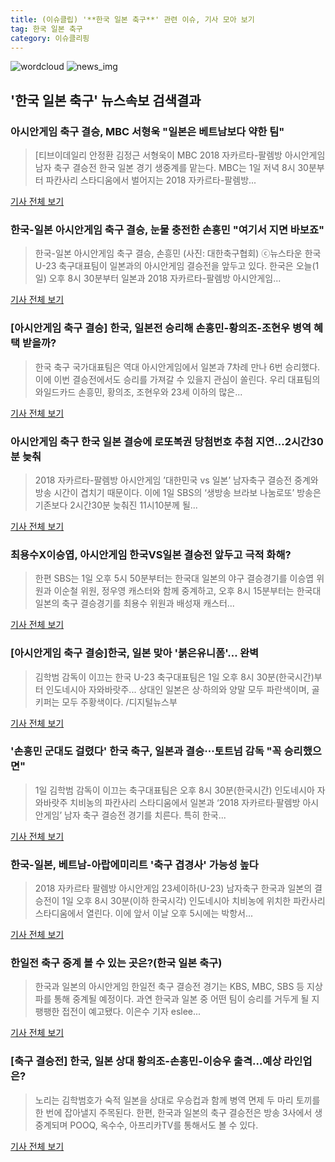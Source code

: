 ```yaml
---
title: (이슈클립) '**한국 일본 축구**' 관련 이슈, 기사 모아 보기
tag: 한국 일본 축구
category: 이슈클리핑
---
```

![wordcloud](https://s3.ap-northeast-2.amazonaws.com/lyrics101-wordcloud/2018-09-01-1535793342.png)
![news_img](https://user-images.githubusercontent.com/42597476/44507050-1206f400-a6e4-11e8-8d98-7ffbfebb353f.png)
## **'**한국 일본 축구**'** 뉴스속보 검색결과
### 아시안게임 축구 결승, MBC 서형욱 "일본은 베트남보다 약한 팀"

>[티브이데일리 안정환 김정근 서형욱이 MBC 2018 자카르타-팔렘방 아시안게임 남자 축구 결승전 한국 일본 경기 생중계를 맡는다. MBC는 1일 저녁 8시 30분부터 파칸사리 스타디움에서 벌어지는 2018 자카르타-팔렘방...

<a href="http://tvdaily.asiae.co.kr/read.php3?aid=15357802391390942002" target="_blank">기사 전체 보기</a>

### 한국-일본 아시안게임 축구 결승, 눈물 충전한 손흥민 "여기서 지면 바보죠"

>한국-일본 아시안게임 축구 결승, 손흥민 (사진: 대한축구협회) ⓒ뉴스타운 한국 U-23 축구대표팀이 일본과의 아시안게임 결승전을 앞두고 있다. 한국은 오늘(1일) 오후 8시 30분부터 일본과 2018 자카르타-팔렘방 아시안게임...

<a href="http://www.newstown.co.kr/news/articleView.html?idxno=338812" target="_blank">기사 전체 보기</a>

### [아시안게임 축구 결승] 한국, 일본전 승리해 손흥민-황의조-조현우 병역 혜택 받을까?

>한국 축구 국가대표팀은 역대 아시안게임에서 일본과 7차례 만나 6번 승리했다. 이에 이번 결승전에서도 승리를 가져갈 수 있을지 관심이 쏠린다. 우리 대표팀의 와일드카드 손흥민, 황의조, 조현우와 23세 이하의 많은...

<a href="http://www.anewsa.com/detail.php?number=1364799&thread=06r02" target="_blank">기사 전체 보기</a>

### 아시안게임 축구 한국 일본 결승에 로또복권 당첨번호 추첨 지연...2시간30분 늦춰

>2018 자카르타-팔렘방 아시안게임 ’대한민국 vs 일본’ 남자축구 결승전 중계와 방송 시간이 겹치기 때문이다. 이에 1일 SBS의 ‘생방송 브라보 나눔로또’ 방송은 기존보다 2시간30분 늦춰진 11시10분께 될...

<a href="http://www.kookje.co.kr/news2011/asp/newsbody.asp?code=0600&key=20180901.99099000054" target="_blank">기사 전체 보기</a>

### 최용수X이승엽, 아시안게임 한국VS일본 결승전 앞두고 극적 화해?

>한편 SBS는 1일 오후 5시 50분부터는 한국대 일본의 야구 결승경기를 이승엽 위원과 이순철 위원, 정우영 캐스터와 함께 중계하고, 오후 8시 15분부터는 한국대 일본의 축구 결승경기를 최용수 위원과 배성재 캐스터...

<a href="http://www.mydaily.co.kr/new_yk/html/read.php?newsid=201809011704746737&ext=na" target="_blank">기사 전체 보기</a>

### [아시안게임 축구 결승]한국, 일본 맞아 '붉은유니폼'… 완벽

>김학범 감독이 이끄는 한국 U-23 축구대표팀은 1일 오후 8시 30분(한국시간)부터 인도네시아 자와바랏주... 상대인 일본은 상·하의와 양말 모두 파란색이며, 골키퍼는 모두 주황색이다. /디지털뉴스부

<a href="http://www.kyeongin.com/main/view.php?key=20180901010000068" target="_blank">기사 전체 보기</a>

### '손흥민 군대도 걸렸다' 한국 축구, 일본과 결승···토트넘 감독 "꼭 승리했으면"

>1일 김학범 감독이 이끄는 축구대표팀은 오후 8시 30분(한국시간) 인도네시아 자와바랏주 치비농의 파칸사리 스타디움에서 일본과 ‘2018 자카르타·팔렘방 아시안게임’ 남자 축구 결승전 경기를 치른다. 특히 한국...

<a href="http://www.sedaily.com/NewsView/1S4GVUFGOT" target="_blank">기사 전체 보기</a>

### 한국-일본, 베트남-아랍에미리트 '축구 겹경사' 가능성 높다

>2018 자카르타 팔렘방 아시안게임 23세이하(U-23) 남자축구 한국과 일본의 결승전이 1일 오후 8시 30분(이하 한국시각) 인도네시아 치비농에 위치한 파칸사리 스타디움에서 열린다. 이에 앞서 이날 오후 5시에는 박항서...

<a href="http://www.4th.kr/news/articleView.html?idxno=5705" target="_blank">기사 전체 보기</a>

### 한일전 축구 중계 볼 수 있는 곳은?(**한국 일본 축구**)

>한국과 일본의 아시안게임 한일전 축구 결승전 경기는 KBS, MBC, SBS 등 지상파를 통해 중계될 예정이다. 과연 한국과 일본 중 어떤 팀이 승리를 거두게 될 지 팽팽한 접전이 예고됐다. 이은수 기자 eslee...

<a href="http://www.nextdaily.co.kr/news/article.html?id=20180901800029" target="_blank">기사 전체 보기</a>

### [축구 결승전] 한국, 일본 상대 황의조-손흥민-이승우 출격...예상 라인업은?

>노리는 김학범호가 숙적 일본을 상대로 우승컵과 함께 병역 면제 두 마리 토끼를 한 번에 잡아낼지 주목된다. 한편, 한국과 일본의 축구 결승전은 방송 3사에서 생중계되며 POOQ, 옥수수, 아프리카TV를 통해서도 볼 수 있다.

<a href="http://www.kookje.co.kr/news2011/asp/newsbody.asp?code=0600&key=20180901.99099014964" target="_blank">기사 전체 보기</a>


